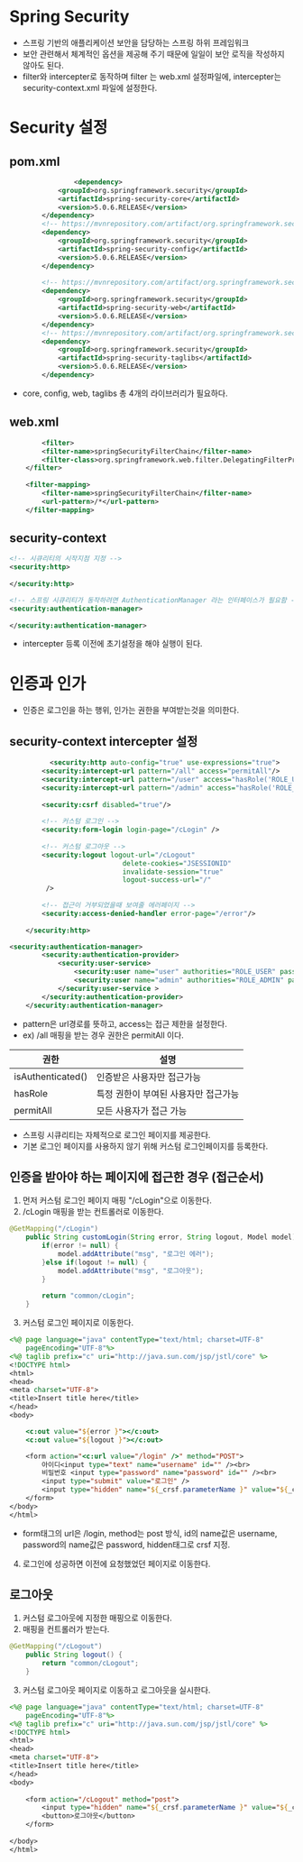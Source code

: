 # Spring Security
- 스프링 기반의 애플리케이션 보안을 담당하는 스프링 하위 프레임워크
- 보안 관련해서 체계적인 옵션을 제공해 주기 때문에 일일이 보안 로직을 작성하지 않아도 된다.
- filter와 intercepter로 동작하며 filter 는 web.xml 설정파일에, intercepter는 security-context.xml 파일에 설정한다.

# Security 설정
## pom.xml

```xml
                <dependency>
		    <groupId>org.springframework.security</groupId>
		    <artifactId>spring-security-core</artifactId>
		    <version>5.0.6.RELEASE</version>
		</dependency>
		<!-- https://mvnrepository.com/artifact/org.springframework.security/spring-security-config -->
		<dependency>
		    <groupId>org.springframework.security</groupId>
		    <artifactId>spring-security-config</artifactId>
		    <version>5.0.6.RELEASE</version>
		</dependency>
		
		<!-- https://mvnrepository.com/artifact/org.springframework.security/spring-security-web -->
		<dependency>
		    <groupId>org.springframework.security</groupId>
		    <artifactId>spring-security-web</artifactId>
		    <version>5.0.6.RELEASE</version>
		</dependency>
		<!-- https://mvnrepository.com/artifact/org.springframework.security/spring-security-taglibs -->
		<dependency>
		    <groupId>org.springframework.security</groupId>
		    <artifactId>spring-security-taglibs</artifactId>
		    <version>5.0.6.RELEASE</version>
		</dependency>
```
- core, config, web, taglibs 총 4개의 라이브러리가 필요하다.

## web.xml

```xml
        <filter>
		<filter-name>springSecurityFilterChain</filter-name>
		<filter-class>org.springframework.web.filter.DelegatingFilterProxy</filter-class>
	</filter>
	
	<filter-mapping>
		<filter-name>springSecurityFilterChain</filter-name>
		<url-pattern>/*</url-pattern>
	</filter-mapping>
```

## security-context
```xml
<!-- 시큐리티의 시작지점 지정 -->
<security:http>
  
</security:http>

<!-- 스프링 시큐리티가 동작하려면 AuthenticationManager 라는 인터페이스가 필요함 -->
<security:authentication-manager>
  
</security:authentication-manager>
```
- intercepter 등록 이전에 초기설정을 해야 실행이 된다.

# 인증과 인가
- 인증은 로그인을 하는 행위, 인가는 권한을 부여받는것을 의미한다.

## security-context intercepter 설정
```xml
          <security:http auto-config="true" use-expressions="true">
		<security:intercept-url pattern="/all" access="permitAll"/>
		<security:intercept-url pattern="/user" access="hasRole('ROLE_USER')"/>
		<security:intercept-url	pattern="/admin" access="hasRole('ROLE_ADMIN')"/>
	
		<security:csrf disabled="true"/>
	
		<!-- 커스텀 로그인 -->
		<security:form-login login-page="/cLogin" />
		
		<!-- 커스텀 로그아웃 -->
		<security:logout logout-url="/cLogout" 
							delete-cookies="JSESSIONID" 
							invalidate-session="true"
							logout-success-url="/"
		 />
		
		<!-- 접근이 거부되었을때 보여줄 에러페이지 -->
		<security:access-denied-handler error-page="/error"/>
	
	</security:http>

<security:authentication-manager>
		<security:authentication-provider>
			<security:user-service>
				<security:user name="user" authorities="ROLE_USER" password="{noop}123"/>
				<security:user name="admin" authorities="ROLE_ADMIN" password="{noop}123"/>
			</security:user-service >
		</security:authentication-provider>
	</security:authentication-manager>
```
- pattern은 url경로를 뜻하고, access는 접근 제한을 설정한다.
- ex) /all 매핑을 받는 경우 권한은 permitAll 이다.

|권한|설명|
|----|----|
|isAuthenticated() | 인증받은 사용자만 접근가능|
|hasRole|특정 권한이 부여된 사용자만 접근가능|
|permitAll| 모든 사용자가 접근 가능|

- 스프링 시큐리티는 자체적으로 로그인 페이지를 제공한다. 
- 기본 로그인 페이지를 사용하지 않기 위해 커스텀 로그인페이지를 등록한다.

## 인증을 받아야 하는 페이지에 접근한 경우 (접근순서)
1. 먼저 커스텀 로그인 페이지 매핑 "/cLogin"으로 이동한다.
2. /cLogin 매핑을 받는 컨트롤러로 이동한다.
```java
@GetMapping("/cLogin")
	public String customLogin(String error, String logout, Model model) {
		if(error != null) {
			model.addAttribute("msg", "로그인 에러");
		}else if(logout != null) {
			model.addAttribute("msg", "로그아웃");
		}
		
		return "common/cLogin";
	}
```
3. 커스텀 로그인 페이지로 이동한다.
```jsp
<%@ page language="java" contentType="text/html; charset=UTF-8"
    pageEncoding="UTF-8"%>
<%@ taglib prefix="c" uri="http://java.sun.com/jsp/jstl/core" %>
<!DOCTYPE html>
<html>
<head>
<meta charset="UTF-8">
<title>Insert title here</title>
</head>
<body>

	<c:out value="${error }"></c:out>
	<c:out value="${logout }"></c:out>

	<form action="<c:url value="/login" />" method="POST">
		아이디<input type="text" name="username" id="" /><br>
		비밀번호 <input type="password" name="password" id="" /><br>
		<input type="submit" value="로그인" />
		<input type="hidden" name="${_crsf.parameterName }" value="${_crsf.token }" />
	</form>
</body>
</html>
```
- form태그의 url은 /login, method는 post 방식, id의 name값은 username, password의 name값은 password, hidden태그로 crsf 지정.

4. 로그인에 성공하면 이전에 요청했었던 페이지로 이동한다.

## 로그아웃
1. 커스텀 로그아웃에 지정한 매핑으로 이동한다.
2. 매핑을 컨트롤러가 받는다.
```java
@GetMapping("/cLogout")
	public String logout() {
		return "common/cLogout";
	}
```

3. 커스텀 로그아웃 페이지로 이동하고 로그아웃을 실시한다.
```jsp
<%@ page language="java" contentType="text/html; charset=UTF-8"
    pageEncoding="UTF-8"%>
<%@ taglib prefix="c" uri="http://java.sun.com/jsp/jstl/core" %>
<!DOCTYPE html>
<html>
<head>
<meta charset="UTF-8">
<title>Insert title here</title>
</head>
<body>
	
	<form action="/cLogout" method="post">
		<input type="hidden" name="${_crsf.parameterName }" value="${_crsf.token }" />
		<button>로그아웃</button>
	</form>
	
</body>
</html>
```
